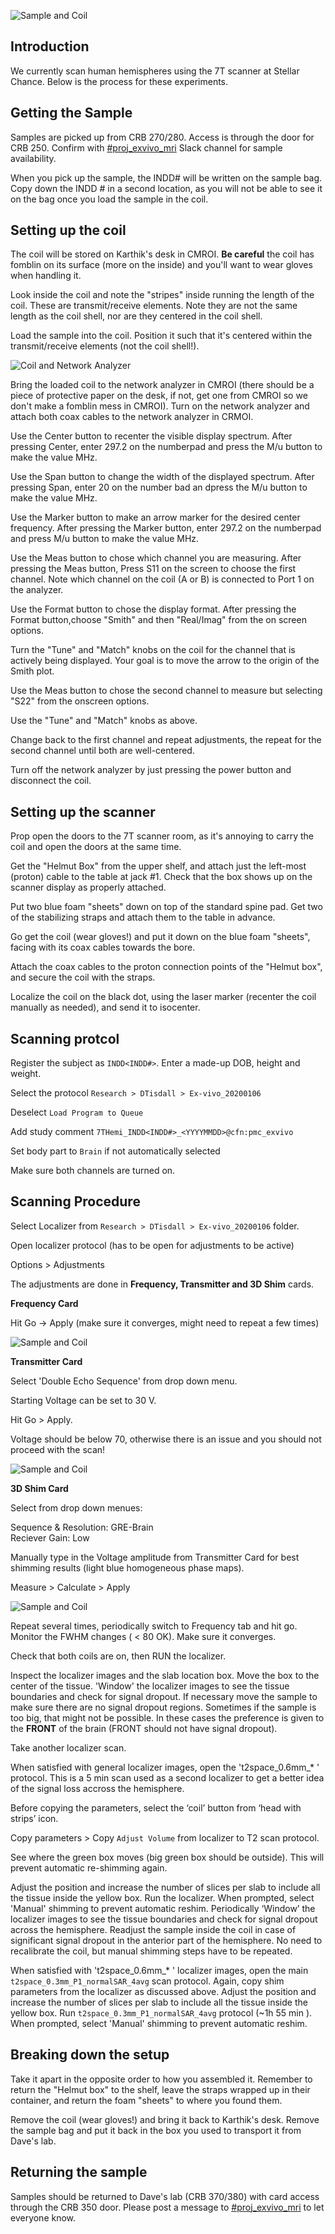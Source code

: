 ![Sample and Coil](exvivo_hemi/sample_and_coil.jpg)

## Introduction

We currently scan human hemispheres using the 7T scanner at Stellar Chance. Below is the process for these experiments.

## Getting the Sample

Samples are picked up from CRB 270/280. Access is through the door for CRB 250. Confirm with [#proj_exvivo_mri](slack://channel?team=TA20HKQ5R&id=CQ1TPBN9J) Slack channel for sample availability.

When you pick up the sample, the INDD# will be written on the sample bag. Copy down the INDD # in a second location, as you will not be able to see it on the bag once you load the sample in the coil.

## Setting up the coil

The coil will be stored on Karthik's desk in CMROI. **Be careful** the coil has fomblin on its surface (more on the inside) and you'll want to wear gloves when handling it.

Look inside the coil and note the "stripes" inside running the length of the coil. These are transmit/receive elements. Note they are not the same length as the coil shell, nor are they centered in the coil shell.

Load the sample into the coil. Position it such that it's centered within the transmit/receive elements (not the coil shell!). 

![Coil and Network Analyzer](exvivo_hemi/coil_and_analyzer.jpg)

Bring the loaded coil to the network analyzer in CMROI (there should be a piece of protective paper on the desk, if not, get one from CMROI so we don't make a fomblin mess in CMROI). Turn on the network analyzer and attach both coax cables to the network analyzer in CRMOI.

Use the Center button to recenter the visible display spectrum. After pressing Center, enter 297.2 on the numberpad and press the M/u button to make the value MHz.

Use the Span button to change the width of the displayed spectrum. After pressing Span, enter 20 on the number bad an dpress the M/u button to make the value MHz.

Use the Marker button to make an arrow marker for the desired center frequency. After pressing the Marker button, enter 297.2 on the numberpad and press M/u button to make the value MHz.

Use the Meas button to chose which channel you are measuring. After pressing the Meas button, Press S11 on the screen to choose the first channel. Note which channel on the coil (A or B) is connected to Port 1 on the analyzer.

Use the Format button to chose the display format. After pressing the Format button,choose "Smith" and then "Real/Imag" from the on screen options.

Turn the "Tune" and "Match" knobs on the coil for the channel that is actively being displayed. Your goal is to move the arrow to the origin of the Smith plot.

Use the Meas button to chose the second channel to measure but selecting "S22" from the onscreen options.

Use the "Tune" and "Match" knobs as above.

Change back to the first channel and repeat adjustments, the repeat for the second channel until both are well-centered.

Turn off the network analyzer by just pressing the power button and disconnect the coil.

## Setting up the scanner

Prop open the doors to the 7T scanner room, as it's annoying to carry the coil and open the doors at the same time.

Get the "Helmut Box" from the upper shelf, and attach just the left-most (proton) cable to the table at jack #1. Check that the box shows up on the scanner display as properly attached.

Put two blue foam "sheets" down on top of the standard spine pad. Get two of the stabilizing straps and attach them to the table in advance.

Go get the coil (wear gloves!) and put it down on the blue foam "sheets", facing with its coax cables towards the bore.

Attach the coax cables to the proton connection points of the "Helmut box", and secure the coil with the straps.

Localize the coil on the black dot, using the laser marker (recenter the coil manually as needed), and send it to isocenter.

## Scanning protcol

Register the subject as `INDD<INDD#>`. Enter a made-up DOB, height and weight.

Select the protocol `Research > DTisdall > Ex-vivo_20200106`

Deselect `Load Program to Queue`

Add study comment `7THemi_INDD<INDD#>_<YYYYMMDD>@cfn:pmc_exvivo`

Set body part to `Brain` if not automatically selected

Make sure both channels are turned on.


## Scanning Procedure

Select Localizer from `Research > DTisdall > Ex-vivo_20200106` folder.

Open localizer protocol (has to be open for adjustments to be active)

Options > Adjustments

The adjustments are done in **Frequency, Transmitter and 3D Shim**  cards.

**Frequency  Card**

Hit  Go -> Apply (make sure it converges, might need to repeat a few times) 

![Sample and Coil](exvivo_hemi/frequency_adjustments.jpg)


**Transmitter Card** 

Select  'Double Echo Sequence'  from drop down menu.

Starting Voltage can be set to 30 V.

Hit Go > Apply. 

Voltage should be below 70, otherwise there is an issue and you should not proceed with the scan! 

![Sample and Coil](exvivo_hemi/transmitter_adjustments.jpg )


**3D Shim Card** 

Select from drop down menues: 

Sequence & Resolution: GRE-Brain  
Reciever Gain: Low

Manually type in the Voltage amplitude from Transmitter Card for best shimming results (light blue homogeneous phase maps).

Measure > Calculate > Apply

![Sample and Coil](exvivo_hemi/shim_adjustments.jpg )

Repeat several times, periodically switch to Frequency tab and hit go. Monitor the FWHM changes ( < 80 OK). Make sure it converges.

Check that both coils are on, then RUN the localizer.

Inspect the localizer images and the slab location box. Move the box to the center of the tissue. 'Window' the localizer images to see the tissue boundaries and check for signal dropout. If necessary move the sample to make sure there are no signal dropout regions. Sometimes if the sample is too big, that might not be possible. In these cases the preference is given to the **FRONT** of the brain (FRONT should not have signal dropout).     

Take another localizer scan. 

When satisfied with general localizer images, open the 't2space_0.6mm_* ' protocol.  This is a 5 min scan used as a second localizer to get a better idea of the signal loss accross the hemisphere. 

Before copying the parameters, select the ‘coil’ button from ‘head with strips’ icon.

Copy parameters > Copy `Adjust Volume` from localizer to T2 scan protocol. 

See where the green box moves (big green box should be outside). This will prevent automatic re-shimming again. 

Adjust the position and increase the number of slices per slab to include all the tissue inside the yellow box. Run the localizer. When prompted, select 'Manual' shimming to prevent automatic reshim. Periodically ‘Window’ the localizer images to see the tissue boundaries and check for signal dropout across the hemisphere.
Readjust the sample inside the coil in case of significant signal dropout in the anterior part of the hemisphere. No need to recalibrate the coil, but manual shimming steps have to be repeated.   

When satisfied with 't2space_0.6mm_* ' localizer images, open the main `t2space_0.3mm_P1_normalSAR_4avg` scan protocol.
Again, copy shim parameters from the localizer as discussed above. Adjust the position and increase the number of slices per slab to include all the tissue inside the yellow box. Run `t2space_0.3mm_P1_normalSAR_4avg`  protocol (~1h 55 min ). When prompted, select 'Manual' shimming to prevent automatic reshim.



## Breaking down the setup

Take it apart in the opposite order to how you assembled it. Remember to return the "Helmut box" to the shelf, leave the straps wrapped up in their container, and return the foam "sheets" to where you found them.

Remove the coil (wear gloves!) and bring it back to Karthik's desk. Remove the sample bag and put it back in the box you used to transport it from Dave's lab.

## Returning the sample

Samples should be returned to Dave's lab (CRB 370/380) with card access through the CRB 350 door. Please post a message to [#proj_exvivo_mri](slack://channel?team=TA20HKQ5R&id=CQ1TPBN9J) to let everyone know.
